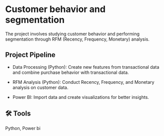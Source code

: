 
# Customer behavior and segmentation

The project involves studying customer behavior and performing segmentation through RFM (Recency, Frequency, Monetary) analysis.

## Project Pipeline

- Data Processing (Python): Create new features from transactional data and combine purchase behavior with transactional data.

- RFM Analysis (Python): Conduct Recency, Frequency, and Monetary analysis on customer data.

- Power BI: Import data and create visualizations for better insights.


## 🛠 Tools 
Python, Power bi

